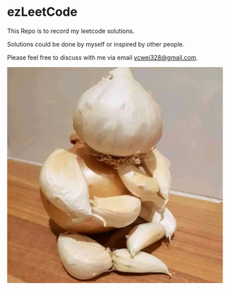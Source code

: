 # ezLeetCode
This Repo is to record my leetcode solutions.

Solutions could be done by myself or inspired by other people.

Please feel free to discuss with me via email ycwei328@gmail.com.

![](/knightOnion.jpg)